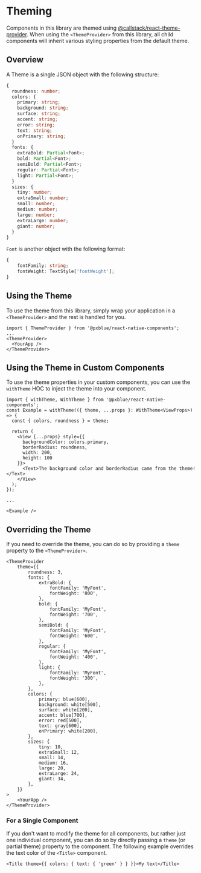 # Theming

Components in this library are themed using [@callstack/react-theme-provider](https://github.com/callstack/react-theme-provider). When using the `<ThemeProvider>` from this library, all child components will inherit various styling properties from the default theme.

## Overview

A Theme is a single JSON object with the following structure:

```ts
{
  roundness: number;
  colors: {
    primary: string;
    background: string;
    surface: string;
    accent: string;
    error: string;
    text: string;
    onPrimary: string;
  }
  fonts: {
    extraBold: Partial<Font>;
    bold: Partial<Font>;
    semiBold: Partial<Font>;
    regular: Partial<Font>;
    light: Partial<Font>;
  }
  sizes: {
    tiny: number;
    extraSmall: number;
    small: number;
    medium: number;
    large: number;
    extraLarge: number;
    giant: number;
  }
}
```

`Font` is another object with the following format:

```ts
{
    fontFamily: string;
    fontWeight: TextStyle['fontWeight'];
}
```

## Using the Theme

To use the theme from this library, simply wrap your application in a `<ThemeProvider>` and the rest is handled for you.

```tsx
import { ThemeProvider } from '@pxblue/react-native-components';
...
<ThemeProvider>
  <YourApp />
</ThemeProvider>
```

## Using the Theme in Custom Components

To use the theme properties in your custom components, you can use the `withTheme` HOC to inject the theme into your component.

```tsx
import { withTheme, WithTheme } from '@pxblue/react-native-components';
const Example = withTheme(({ theme, ...props }: WithTheme<ViewProps>) => {
  const { colors, roundness } = theme;

  return (
    <View {...props} style={{
      backgroundColor: colors.primary,
      borderRadius: roundness,
      width: 200,
      height: 100
    }}>
      <Text>The background color and borderRadius came from the theme!</Text>
    </View>
  );
});

...

<Example />
```

## Overriding the Theme

If you need to override the theme, you can do so by providing a `theme` property to the `<ThemeProvider>`.

```tsx
<ThemeProvider
    theme={{
        roundness: 3,
        fonts: {
            extraBold: {
                fontFamily: 'MyFont',
                fontWeight: '800',
            },
            bold: {
                fontFamily: 'MyFont',
                fontWeight: '700',
            },
            semiBold: {
                fontFamily: 'MyFont',
                fontWeight: '600',
            },
            regular: {
                fontFamily: 'MyFont',
                fontWeight: '400',
            },
            light: {
                fontFamily: 'MyFont',
                fontWeight: '300',
            },
        },
        colors: {
            primary: blue[600],
            background: white[500],
            surface: white[200],
            accent: blue[700],
            error: red[500],
            text: gray[600],
            onPrimary: white[200],
        },
        sizes: {
            tiny: 10,
            extraSmall: 12,
            small: 14,
            medium: 16,
            large: 20,
            extraLarge: 24,
            giant: 34,
        },
    }}
>
    <YourApp />
</ThemeProvider>
```

### For a Single Component

If you don't want to modify the theme for all components, but rather just one individual component, you can do so by directly passing a `theme` (or partial theme) property to the component. The following example overrides the text color of the `<Title>` component.

```tsx
<Title theme={{ colors: { text: { 'green' } } }}>My text</Title>
```
